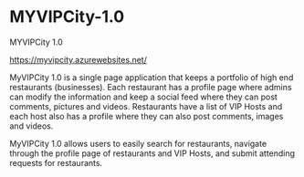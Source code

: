 # MYVIPCity-1.0
MYVIPCity 1.0

https://myvipcity.azurewebsites.net/

MyVIPCity 1.0 is a single page application that keeps a portfolio of high end restaurants (businesses). Each restaurant has a profile page where admins can modify the information and keep a social feed where they can post comments, pictures and videos. Restaurants have a list of VIP Hosts and each host also has a profile where they can also post comments, images and videos.

MyVIPCity 1.0 allows users to easily search for restaurants, navigate through the profile page of restaurants and VIP Hosts, and submit attending requests for restaurants.
